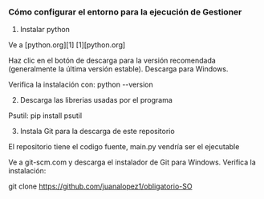 ### Cómo configurar el entorno para la ejecución de Gestioner
1. Instalar python

Ve a [python.org][1]
[1][python.org]

Haz clic en el botón de descarga para la versión recomendada (generalmente la última versión estable). Descarga para Windows.

Verifica la instalación con: python --version

2. Descarga las librerias usadas por el programa

Psutil: pip install psutil

3. Instala Git para la descarga de este repositorio

El repositorio tiene el codigo fuente, main.py vendría ser el ejecutable

Ve a git-scm.com y descarga el instalador de Git para Windows.
Verifica la instalación:

git clone https://github.com/juanalopez1/obligatorio-SO